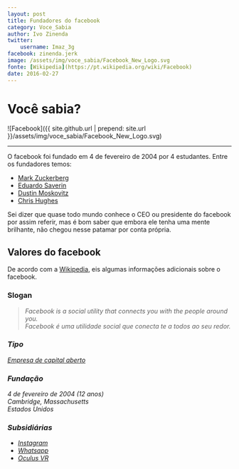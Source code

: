 ```yaml
---
layout: post
title: Fundadores do facebook
category: Voce_Sabia
author: Ivo Zinenda
twitter:
    username: Imaz_3g
facebook: zinenda.jerk
image: /assets/img/voce_sabia/Facebook_New_Logo.svg
fonte: [Wikipedia](https://pt.wikipedia.org/wiki/Facebook)
date: 2016-02-27
---
```


# Você sabia?

![Facebook]({{ site.github.url | prepend: site.url }}/assets/img/voce_sabia/Facebook_New_Logo.svg)
<hr>

O facebook foi fundado em 4 de fevereiro de 2004 por 4 estudantes. Entre os fundadores temos:

- [Mark Zuckerberg](https://pt.wikipedia.org/wiki/Mark_Zuckerberg)
- [Eduardo Saverin](https://pt.wikipedia.org/wiki/Eduardo_Saverin)
- [Dustin Moskovitz](https://pt.wikipedia.org/wiki/Dustin_Moskovitz)
- [Chris Hughes](https://pt.wikipedia.org/wiki/Chris_Hughes)

Sei dizer que quase todo mundo conhece o CEO ou presidente do facebook por assim referir, mas é bom saber que embora ele tenha uma mente brilhante, não chegou nesse patamar por conta própria.

## Valores do facebook

De acordo com a [Wikipedia](https://pt.wikipedia.org/wiki/Facebook), eis algumas informações adicionais sobre o facebook.

### Slogan

<blockquote>
    <em>Facebook is a social utility that connects you with the people around you.<em>
    <br>
    <em>Facebook é uma utilidade social que conecta te a todos ao seu redor.<em>
</blockquote>

### Tipo
[Empresa de capital aberto](https://pt.wikipedia.org/wiki/Empresa_de_capital_aberto)

### Fundação
4 de fevereiro de 2004 (12 anos)
<br>
Cambridge, Massachusetts
<br>
Estados Unidos

### Subsidiárias

- [Instagram](https://pt.wikipedia.org/wiki/Instagram)
- [Whatsapp](https://pt.wikipedia.org/wiki/WhatsApp)
- [Oculus VR](https://pt.wikipedia.org/wiki/Oculus_VR)